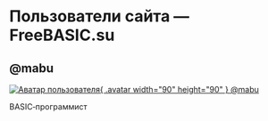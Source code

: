 ﻿# Пользователи сайта — FreeBASIC.su

## \@mabu

[ ![Аватар пользователя](/users/mabu.90x90.png){ .avatar width="90" height="90" } \@mabu](/users/mabu.htm)

BASIC‐программист

